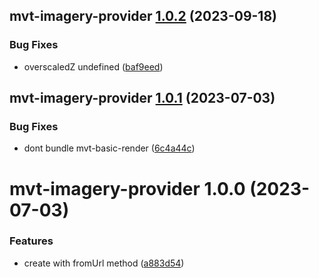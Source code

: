 ## mvt-imagery-provider [1.0.2](https://github.com/hongfaqiu/MVTImageryProvider/compare/mvt-imagery-provider@1.0.1...mvt-imagery-provider@1.0.2) (2023-09-18)


### Bug Fixes

* overscaledZ undefined ([baf9eed](https://github.com/hongfaqiu/MVTImageryProvider/commit/baf9eedef5e80ac33e9b783e1870eedc6b9f696d))

## mvt-imagery-provider [1.0.1](https://github.com/hongfaqiu/MVTImageryProvider/compare/mvt-imagery-provider@1.0.0...mvt-imagery-provider@1.0.1) (2023-07-03)


### Bug Fixes

* dont bundle mvt-basic-render ([6c4a44c](https://github.com/hongfaqiu/MVTImageryProvider/commit/6c4a44cd41cb6c3b67290d7cc1ba49216bc5fb2a))

# mvt-imagery-provider 1.0.0 (2023-07-03)


### Features

* create with fromUrl method ([a883d54](https://github.com/hongfaqiu/MVTImageryProvider/commit/a883d54b03289bd1979260e95a42a05a434ba760))

